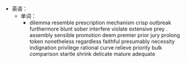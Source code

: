 - 英语：
	- 单词：
		- dilemma
		  resemble
		  prescription
		  mechanism
		  crisp
		  outbreak
		  furthermore
		  blunt
		  sober
		  interfere
		  violate
		  extensive
		  prey .
		  assembly
		  sensible
		  promotion
		  deem
		  premier
		  prior
		  jury
		  prolong
		  token
		  nonetheless
		  regardless
		  faithful
		  presumably
		  necessity
		  indignation
		  privilege
		  rational
		  curve
		  relieve
		  priority
		  bulk
		  comparison
		  startle
		  shrink
		  delicate
		  mature
		  adequate